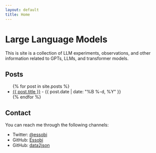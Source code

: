 ```yaml
---
layout: default
title: Home
---
```


# Large Language Models

This is site is a collection of LLM experiments, observations, and other information related to GPTs, LLMs, and transformer models.

## Posts

<ul>
  {% for post in site.posts %}
    <li>
      <a href="{{ post.url }}">{{ post.title }}</a>
      - {{ post.date | date: "%B %-d, %Y" }}
    </li>
  {% endfor %}
</ul>

## Contact

You can reach me through the following channels:

- Twitter: [@essobi](https://x.com/essobi)
- GitHub: [Essobi](https://github.com/essobi)
- GitHub: [data2json](https://github.com/data2json)
